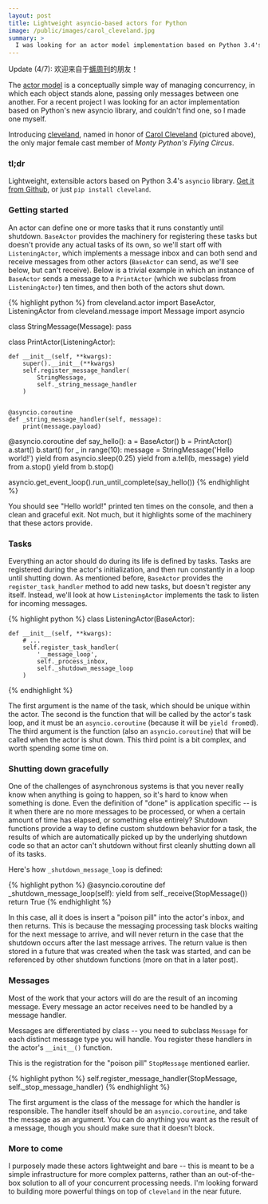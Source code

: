 ```yaml
---
layout: post
title: Lightweight asyncio-based actors for Python
image: /public/images/carol_cleveland.jpg
summary: >
  I was looking for an actor model implementation based on Python 3.4's asyncio. I didn't find one, so I built one.
---
```


Update (4/7): 欢迎来自于[蠎周刊](http://weekly.pychina.org/issue/issue-160.html)的朋友！

The [actor model](http://en.wikipedia.org/wiki/Actor_model) is a conceptually simple way of managing concurrency, in which each object stands alone, passing only messages between one another. For a recent project I was looking for an actor implementation based on Python's new asyncio library, and couldn't find one, so I made one myself.

Introducing [cleveland](https://github.com/biesnecker/cleveland), named in honor of [Carol Cleveland](http://en.wikipedia.org/wiki/Carol_Cleveland) (pictured above), the only major female cast member of _Monty Python's Flying Circus_.

### tl;dr

Lightweight, extensible actors based on Python 3.4's `asyncio` library. [Get it from Github](https://github.com/biesnecker/cleveland), or just `pip install cleveland`.

### Getting started

An actor can define one or more tasks that it runs constantly until shutdown. `BaseActor` provides the machinery for registering these tasks but doesn't provide any actual tasks of its own, so we'll start off with `ListeningActor`, which implements a message inbox and can both send and receive messages from other actors (`BaseActor` can send, as we'll see below, but can't receive). Below is a trivial example in which an instance of `BaseActor` sends a message to a `PrintActor` (which we subclass from `ListeningActor`) ten times, and then both of the actors shut down.

{% highlight python %}
from cleveland.actor import BaseActor, ListeningActor
from cleveland.message import Message
import asyncio

class StringMessage(Message): pass

class PrintActor(ListeningActor):

    def __init__(self, **kwargs):
        super().__init__(**kwargs)
        self.register_message_handler(
            StringMessage,
            self._string_message_handler
        )


    @asyncio.coroutine
    def _string_message_handler(self, message):
        print(message.payload)


@asyncio.coroutine
def say_hello():
    a = BaseActor()
    b = PrintActor()
    a.start()
    b.start()
    for _ in range(10):
        message = StringMessage('Hello world!')
        yield from asyncio.sleep(0.25)
        yield from a.tell(b, message)
    yield from a.stop()
    yield from b.stop()

asyncio.get_event_loop().run_until_complete(say_hello())
{% endhighlight %}

You should see "Hello world!" printed ten times on the console, and then a clean and graceful exit. Not much, but it highlights some of the machinery that these actors provide.

### Tasks

Everything an actor should do during its life is defined by tasks. Tasks are registered during the actor's initialization, and then run constantly in a loop until shutting down. As mentioned before, `BaseActor` provides the `register_task_handler` method to add new tasks, but doesn't register any itself. Instead, we'll look at how `ListeningActor` implements the task to listen for incoming messages.

{% highlight python %}
class ListeningActor(BaseActor):

    def __init__(self, **kwargs):
        # ...
        self.register_task_handler(
            '__message_loop',
            self._process_inbox,
            self._shutdown_message_loop
        )
{% endhighlight %}

The first argument is the name of the task, which should be unique within the actor. The second is the function that will be called by the actor's task loop, and it must be an `asyncio.coroutine` (because it will be `yield from`ed). The third argument is the function (also an `asyncio.coroutine`) that will be called when the actor is shut down. This third point is a bit complex, and worth spending some time on.

### Shutting down gracefully

One of the challenges of asynchronous systems is that you never really know when anything is going to happen, so it's hard to know when something is done. Even the definition of "done" is application specific -- is it when there are no more messages to be processed, or when a certain amount of time has elapsed, or something else entirely? Shutdown functions provide a way to define custom shutdown behavior for a task, the results of which are automatically picked up by the underlying shutdown code so that an actor can't shutdown without first cleanly shutting down all of its tasks.

Here's how `_shutdown_message_loop` is defined:

{% highlight python %}
@asyncio.coroutine
def _shutdown_message_loop(self):
    yield from self._receive(StopMessage())
    return True
{% endhighlight %}

In this case, all it does is insert a "poison pill" into the actor's inbox, and then returns. This is because the messaging processing task blocks waiting for the next message to arrive, and will never return in the case that the shutdown occurs after the last message arrives. The return value is then stored in a future that was created when the task was started, and can be referenced by other shutdown functions (more on that in a later post).

### Messages

Most of the work that your actors will do are the result of an incoming message. Every message an actor receives need to be handled by a message handler.

Messages are differentiated by class -- you need to subclass `Message` for each distinct message type you will handle. You register these handlers in the actor's `__init__()` function.

This is the registration for the "poison pill" `StopMessage` mentioned earlier.

{% highlight python %}
self.register_message_handler(StopMessage, self._stop_message_handler)
{% endhighlight %}

The first argument is the class of the message for which the handler is responsible. The handler itself should be an `asyncio.coroutine`, and take the message as an argument. You can do anything you want as the result of a message, though you should make sure that it doesn't block.

### More to come

I purposely made these actors lightweight and bare -- this is meant to be a simple infrastructure for more complex patterns, rather than an out-of-the-box solution to all of your concurrent processing needs. I'm looking forward to building more powerful things on top of `cleveland` in the near future.
